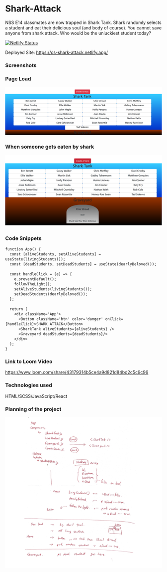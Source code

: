 # Shark-Attack

NSS E14 classmates are now trapped in Shark Tank. Shark randomly selects a student and eat their delicious soul (and body of course). You cannot save anyone from shark attack. Who would be the unluckiest student today?

[![Netlify Status](https://api.netlify.com/api/v1/badges/9ae5d517-c9f1-4de2-a9e4-058a5ac7dba8/deploy-status)](https://app.netlify.com/sites/cs-shark-attack/deploys)

Deployed Site:
https://cs-shark-attack.netlify.app/

### Screenshots
<div>
  <h3>Page Load</h3>
  <img src='./src/assets/pageload.png' width='800px'>
  <h3>When someone gets eaten by shark</h3>
  <img src='./src/assets/rip.png' width='800px'>
</div>

### Code Snippets
```
function App() {
  const [aliveStudents, setAliveStudents] = useState(livingStudents());
  const [deadStudents, setDeadStudents] = useState(dearlyBeloved());

  const handleClick = (e) => {
    e.preventDefault();
    followTheLight();
    setAliveStudents(livingStudents());
    setDeadStudents(dearlyBeloved());
  };

  return (
    <div className='App'>
      <Button className='btn' color='danger' onClick={handleClick}>SHARK ATTACK</Button>
      <SharkTank aliveStudents={aliveStudents} />
      <Graveyard deadStudents={deadStudents}/>
    </div>
  );
}
```
### Link to Loom Video
https://www.loom.com/share/43179314b5ce4a9d821d84bd2c5c9c96

### Technologies used
HTML/SCSS/JavaScript/React

### Planning of the project
<img src='./src/assets/planning.png' width='800px'>
